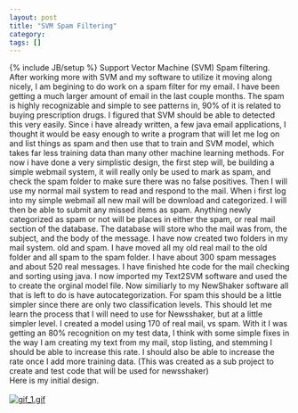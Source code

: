 ```yaml
---
layout: post
title: "SVM Spam Filtering"
category:
tags: []
---
```

{% include JB/setup %}
Support Vector Machine (SVM) Spam filtering. After working more with SVM and my software to utilize it moving along nicely, I am begining to do work on a spam filter for my email. I have been getting a much larger amount of email in the last couple months.  The spam is highly recognizable and simple to see patterns in, 90% of it is related to buying prescription drugs. I figured that SVM should be able to detected this very easily. Since i have already written, a few java email applications, I thought it would be easy enough to write a program that will let me log on and list things as spam and then use that to train and SVM model, which takes far less training data than many other machine learning methods. For now i have done a very simplistic design, the first step will, be building a simple webmail system, it will really only be used to mark as spam, and check the spam folder to make sure there was no false positives. Then I will use my normal mail system to read and respond to the mail. When i first log into my simple webmail all new mail will be download and categorized. I will then be able to submit any missed items as spam. Anything newly categorized as spam or not will be places in either the spam, or real mail section of the database. The database will store who the mail was from, the subject, and the body of the message.      I have now created two folders in my mail system. old and spam. I have moved all my old real mail to the old folder and all spam to the spam folder. I have about 300 spam messages and about 520 real messages. I have finished hte code for the mail checking and sorting using java. I now imported my Text2SVM software and used the to create the orginal model file. Now similiarly to my NewShaker software all that is left to do is have autocategorization. For spam this should be a little simpler since there are only two classification levels. This should let me learn the process that I will need to use for Newsshaker, but at a little simpler level. I created a model using 170 of real mail, vs spam. With it I was getting an 80% recognition on my test data, I think with some simple fixes in the way I am creating my text from my mail, stop listing, and stemming I should be able to increase this rate. I should also be able to increase the rate once I add more training data.     (This was created as a sub project to create and test code that will be used for newsshaker)    <br />Here is my initial design.<br /><br />[![gif_1.gif](./gif_1-thumb.gif)](./gif_1.gif)